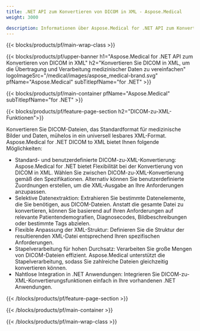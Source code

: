 ```yaml
---
title: .NET API zum Konvertieren von DICOM in XML - Aspose.Medical
weight: 3000

description: Informationen über Aspose.Medical for .NET API zum Konvertieren von DICOM in XML
---
```


{{< blocks/products/pf/main-wrap-class >}}

{{< blocks/products/pf/upper-banner h1="Aspose.Medical for .NET API zum Konvertieren von DICOM in XML" h2="Konvertieren Sie DICOM in XML, um die Übertragung und Verarbeitung medizinischer Daten zu vereinfachen" logoImageSrc="/medical/images/aspose_medical-brand.svg" pfName="Aspose.Medical" subTitlepfName="for .NET" >}}

{{< blocks/products/pf/main-container pfName="Aspose.Medical" subTitlepfName="for .NET" >}}

{{< blocks/products/pf/feature-page-section h2="DICOM-zu-XML-Funktionen">}}

<p>Konvertieren Sie DICOM-Dateien, das Standardformat für medizinische Bilder und Daten, mühelos in ein universell lesbares XML-Format. Aspose.Medical for .NET DICOM to XML bietet Ihnen folgende Möglichkeiten:</p>

<ul>
<li>Standard- und benutzerdefinierte DICOM-zu-XML-Konvertierung: Aspose.Medical for .NET bietet Flexibilität bei der Konvertierung von DICOM in XML. Wählen Sie zwischen DICOM-zu-XML-Konvertierung gemäß den Spezifikationen. Alternativ können Sie benutzerdefinierte Zuordnungen erstellen, um die XML-Ausgabe an Ihre Anforderungen anzupassen.</li>
<li>Selektive Datenextraktion: Extrahieren Sie bestimmte Datenelemente, die Sie benötigen, aus DICOM-Dateien. Anstatt die gesamte Datei zu konvertieren, können Sie basierend auf Ihren Anforderungen auf relevante Patientendemografien, Diagnosecodes, Bildbeschreibungen oder bestimmte Tags abzielen.</li>
<li>Flexible Anpassung der XML-Struktur: Definieren Sie die Struktur der resultierenden XML-Datei entsprechend Ihren spezifischen Anforderungen.</li>
<li>Stapelverarbeitung für hohen Durchsatz: Verarbeiten Sie große Mengen von DICOM-Dateien effizient. Aspose.Medical unterstützt die Stapelverarbeitung, sodass Sie zahlreiche Dateien gleichzeitig konvertieren können.</li>
<li>Nahtlose Integration in .NET Anwendungen: Integrieren Sie DICOM-zu-XML-Konvertierungsfunktionen einfach in Ihre vorhandenen .NET Anwendungen.</li>
</ul>

{{< /blocks/products/pf/feature-page-section >}}

{{< /blocks/products/pf/main-container >}}

{{< /blocks/products/pf/main-wrap-class >}}